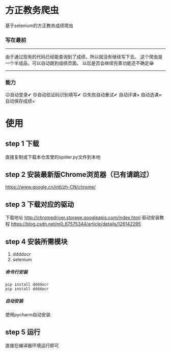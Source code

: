 # 方正教务爬虫
基于selenium的方正教务成绩爬虫

### 写在最前
***
由于通过现有的代码已经能查询到了成绩，所以就没有继续写下去。
这个爬虫是一个半成品，可以自动跳到成绩页面。
以后是否会继续完善功能还不确定😁
***

### 能力
😉自动登录✔
😍自动验证码识别填写✔
😊失败自动重试✔
自动评课×
自动选课×
自动保存成绩×

# 使用
## step 1 下载
直接复制或下载本仓库里的spider.py文件到本地
## step 2 安装最新版Chrome浏览器（已有请跳过）
https://www.google.cn/intl/zh-CN/chrome/
## step 3 下载对应的驱动
下载地址  http://chromedriver.storage.googleapis.com/index.html
驱动安装教程 https://blog.csdn.net/m0_67575344/article/details/126142295

## step 4 安装所需模块
1. ddddocr
2. selenium

##### 命令行安装

```
pip install ddddocr
pip install ddddocr
```

##### 自动安装
使用pycharm自动安装


## step 5 运行
直接在编译器环境运行即可
